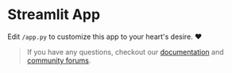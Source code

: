 # Streamlit App

Edit `/app.py` to customize this app to your heart's desire. :heart:

> If you have any questions, checkout our [documentation](https://docs.streamlit.io) and [community
> forums](https://discuss.streamlit.io).
